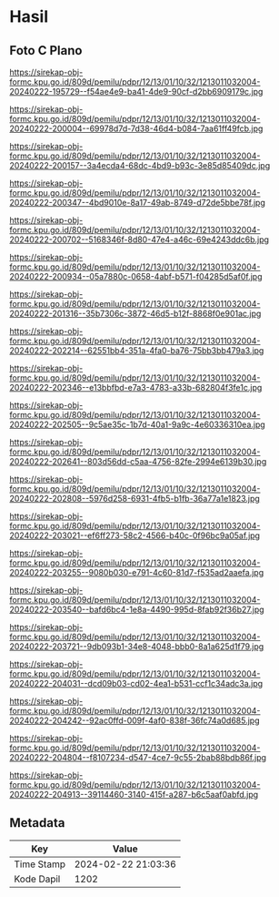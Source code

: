# Hasil

## Foto C Plano

https://sirekap-obj-formc.kpu.go.id/809d/pemilu/pdpr/12/13/01/10/32/1213011032004-20240222-195729--f54ae4e9-ba41-4de9-90cf-d2bb6909179c.jpg

https://sirekap-obj-formc.kpu.go.id/809d/pemilu/pdpr/12/13/01/10/32/1213011032004-20240222-200004--69978d7d-7d38-46d4-b084-7aa61ff49fcb.jpg

https://sirekap-obj-formc.kpu.go.id/809d/pemilu/pdpr/12/13/01/10/32/1213011032004-20240222-200157--3a4ecda4-68dc-4bd9-b93c-3e85d85409dc.jpg

https://sirekap-obj-formc.kpu.go.id/809d/pemilu/pdpr/12/13/01/10/32/1213011032004-20240222-200347--4bd9010e-8a17-49ab-8749-d72de5bbe78f.jpg

https://sirekap-obj-formc.kpu.go.id/809d/pemilu/pdpr/12/13/01/10/32/1213011032004-20240222-200702--5168346f-8d80-47e4-a46c-69e4243ddc6b.jpg

https://sirekap-obj-formc.kpu.go.id/809d/pemilu/pdpr/12/13/01/10/32/1213011032004-20240222-200934--05a7880c-0658-4abf-b571-f04285d5af0f.jpg

https://sirekap-obj-formc.kpu.go.id/809d/pemilu/pdpr/12/13/01/10/32/1213011032004-20240222-201316--35b7306c-3872-46d5-b12f-8868f0e901ac.jpg

https://sirekap-obj-formc.kpu.go.id/809d/pemilu/pdpr/12/13/01/10/32/1213011032004-20240222-202214--62551bb4-351a-4fa0-ba76-75bb3bb479a3.jpg

https://sirekap-obj-formc.kpu.go.id/809d/pemilu/pdpr/12/13/01/10/32/1213011032004-20240222-202346--e13bbfbd-e7a3-4783-a33b-682804f3fe1c.jpg

https://sirekap-obj-formc.kpu.go.id/809d/pemilu/pdpr/12/13/01/10/32/1213011032004-20240222-202505--9c5ae35c-1b7d-40a1-9a9c-4e60336310ea.jpg

https://sirekap-obj-formc.kpu.go.id/809d/pemilu/pdpr/12/13/01/10/32/1213011032004-20240222-202641--803d56dd-c5aa-4756-82fe-2994e6139b30.jpg

https://sirekap-obj-formc.kpu.go.id/809d/pemilu/pdpr/12/13/01/10/32/1213011032004-20240222-202808--5976d258-6931-4fb5-b1fb-36a77a1e1823.jpg

https://sirekap-obj-formc.kpu.go.id/809d/pemilu/pdpr/12/13/01/10/32/1213011032004-20240222-203021--ef6ff273-58c2-4566-b40c-0f96bc9a05af.jpg

https://sirekap-obj-formc.kpu.go.id/809d/pemilu/pdpr/12/13/01/10/32/1213011032004-20240222-203255--9080b030-e791-4c60-81d7-f535ad2aaefa.jpg

https://sirekap-obj-formc.kpu.go.id/809d/pemilu/pdpr/12/13/01/10/32/1213011032004-20240222-203540--bafd6bc4-1e8a-4490-995d-8fab92f36b27.jpg

https://sirekap-obj-formc.kpu.go.id/809d/pemilu/pdpr/12/13/01/10/32/1213011032004-20240222-203721--9db093b1-34e8-4048-bbb0-8a1a625d1f79.jpg

https://sirekap-obj-formc.kpu.go.id/809d/pemilu/pdpr/12/13/01/10/32/1213011032004-20240222-204031--dcd09b03-cd02-4ea1-b531-ccf1c34adc3a.jpg

https://sirekap-obj-formc.kpu.go.id/809d/pemilu/pdpr/12/13/01/10/32/1213011032004-20240222-204242--92ac0ffd-009f-4af0-838f-36fc74a0d685.jpg

https://sirekap-obj-formc.kpu.go.id/809d/pemilu/pdpr/12/13/01/10/32/1213011032004-20240222-204804--f8107234-d547-4ce7-9c55-2bab88bdb86f.jpg

https://sirekap-obj-formc.kpu.go.id/809d/pemilu/pdpr/12/13/01/10/32/1213011032004-20240222-204913--39114460-3140-415f-a287-b6c5aaf0abfd.jpg


## Metadata

| Key        | Value               |
| ---------- | ------------------- |
| Time Stamp | 2024-02-22 21:03:36 |
| Kode Dapil | 1202                |



